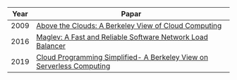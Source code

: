 
|Year|Papar|
|--|--|
|2009|[Above the Clouds: A Berkeley View of Cloud Computing](./pdfs/Above%20the%20Clouds%20A%20Berkeley%20View%20of%20Cloud%20Computing.pdf)|
|2016| [Maglev: A Fast and Reliable Software Network Load Balancer](./pdfs/Maglev-%20A%20Fast%20and%20Reliable%20Software%20Network%20Load%20Balancer.pdf)|
|2019|[Cloud Programming Simplified- A Berkeley View on Serverless Computing](./pdfs/Cloud%20Programming%20Simplified-%20A%20Berkeley%20View%20on%20Serverless%20Computing.pdf)|

